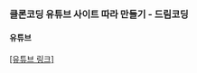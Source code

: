 ### 클론코딩 유튜브 사이트 따라 만들기 - 드림코딩

#### 유튜브

[[유튜브 링크]](https://www.youtube.com/watch?v=67stn7Pu7s4&list=PLv2d7VI9OotQ1F92Jp9Ce7ovHEsuRQB3Y&index=15)
